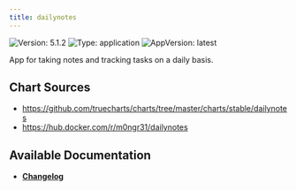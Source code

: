 ```yaml
---
title: dailynotes
---
```


![Version: 5.1.2](https://img.shields.io/badge/Version-5.1.2-informational?style=flat-square) ![Type: application](https://img.shields.io/badge/Type-application-informational?style=flat-square) ![AppVersion: latest](https://img.shields.io/badge/AppVersion-latest-informational?style=flat-square)

App for taking notes and tracking tasks on a daily basis.


## Chart Sources

- https://github.com/truecharts/charts/tree/master/charts/stable/dailynotes
- https://hub.docker.com/r/m0ngr31/dailynotes

## Available Documentation

- [**Changelog**](./CHANGELOG.md)
